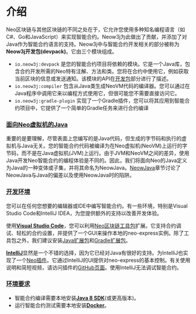 # 介绍

Neo区块链与其他区块链的不同之处在于，它允许您使用多种知名编程语言（如C#、Go和JavaScript）来实现智能合约。Neow3j为此做出了贡献，并添加了对Java作为智能合约语言的支持。Neow3j中与智能合约开发相关的部分被称为**Neow3j开发包(devpack)**。它由三个模块组成。

* `io.neow3j:devpack` 是您的智能合约项目将依赖的模块。它是一个Java库，包含合约开发所需的Neo特有注解、方法和类。您将在合约中使用它，例如获取当前区块的信息或发送通知。该模块的API在[开发包](https://neow3j.io/#/neo-n3/smart_contract_development/devpack)部分进行了描述。
* `io.neow3j:compiler` 包含从Java类生成NeoVM代码的编译器。您可以通过在Java程序中调用它来以编程方式使用它，但很可能您不需要直接访问它。
* `io.neow3j:gradle-plugin` 实现了一个Gradle插件，您可以将其应用到智能合约项目中，它提供了一个简单的Gradle任务来进行合约编译

### [面向Neo虚拟机的Java](https://neow3j.io/#/neo-n3/smart_contract_development/introduction?id=java-for-the-neo-virtual-machine)

重要的是要理解，尽管表面上您编写的是Java代码，但生成的字节码和执行的虚拟机与Java无关。您的智能合约代码被编译为在Neo虚拟机(NeoVM)上运行的字节码，而不是在Java虚拟机(JVM)上运行。由于JVM和NeoVM之间的差异，使用Java开发Neo智能合约的编程体验是不同的。因此，我们将面向Neo的Java定义为Java的一种变体或子集，并将其命名为NeowJava。[NeowJava](https://neow3j.io/#/neo-n3/smart_contract_development/neowjava)章节讨论了NeowJava与Java的偏差以及使用NeowJava时的陷阱。

### [开发环境](https://neow3j.io/#/neo-n3/smart_contract_development/introduction?id=development-environment)

您可以在任何您想要的编辑器或IDE中编写智能合约。有一些环境，特别是Visual Studio Code和IntelliJ IDEA，为您提供额外的支持以改善开发体验。

使用[**Visual Studio Code**](https://code.visualstudio.com/)，您可以利用[Neo区块链工具包](https://marketplace.visualstudio.com/items?itemName=ngd-seattle.neo-blockchain-toolkit)扩展。它支持合约调试、轻松的合约设置，并提供了一个GUI来操作本地的neo-express实例。除了工具包之外，我们建议安装[Java扩展包](https://marketplace.visualstudio.com/items?itemName=vscjava.vscode-java-pack)和[Gradle扩展包](https://marketplace.visualstudio.com/items?itemName=richardwillis.vscode-gradle-extension-pack)。

[**IntelliJ**](https://www.jetbrains.com/idea/download/)显然是一个不错的选择，因为它已经对Java有很好的支持。为IntelliJ也实现了一个[Neo插件](https://plugins.jetbrains.com/plugin/17195-neo)。它通过IntelliJ的UI提供对neo-express的基本控制。有关使用说明和简短视频，请访问插件的[GitHub页面](https://github.com/irshadnilam/intellij-neo)。使用IntelliJ无法调试智能合约。

### [环境要求](https://neow3j.io/#/neo-n3/smart_contract_development/introduction?id=requirements)

* 智能合约编译需要本地安装[**Java 8 SDK**](https://adoptopenjdk.net/)(或更高版本)。
* 运行智能合约测试需要本地安装[**Docker**](https://www.docker.com/products/docker-desktop)。
